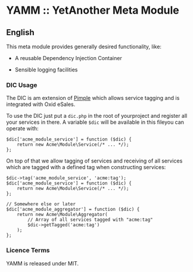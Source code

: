 # YAMM :: YetAnother Meta Module # 

## English ##

This meta module provides generally desired functionality, like:

* A reusable Dependency Injection Container

* Sensible logging facilities

### DIC Usage ###

The DIC is am extension of [Pimple](http://pimple.sensiolabs.org/) which allows
service tagging and is integrated with Oxid eSales.

To use the DIC just put a `dic.php` in the root of yourproject and register all
your services in there. A variable `$dic` will be available in this fileyou can
operate with:

```
$dic['acme_module_service'] = function ($dic) {
    return new Acme\Module\Service(/* ... */);
};
```

On top of that we allow tagging of services and receiving of all services which
are tagged with a defined tag when constructing services:

```
$dic->tag('acme_module_service', 'acme:tag');
$dic['acme_module_service'] = function ($dic) {
    return new Acme\Module\Service(/* ... */);
};

// Somewhere else or later
$dic['acme_module_aggregator'] = function ($dic) {
    return new Acme\Module\Aggregator(
        // Array of all services tagged with "acme:tag"
        $dic->getTagged('acme:tag')
    );
};
```

### Licence Terms ###

YAMM is released under MIT.

